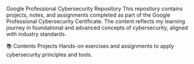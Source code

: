 Google Professional Cybersecurity Repository
This repository contains projects, notes, and assignments completed as part of the Google Professional Cybersecurity Certificate. The content reflects my learning journey in foundational and advanced concepts of cybersecurity, aligned with industry standards.

📚 Contents
Projects
Hands-on exercises and assignments to apply cybersecurity principles and tools.
